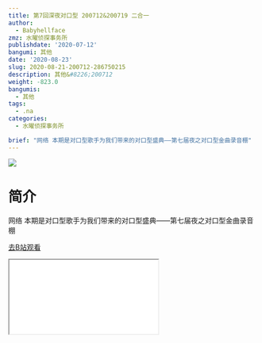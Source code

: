```yaml
---
title: 第7回深夜对口型 200712&200719 二合一
author:
  - Babyhellface
zmz: 水曜侦探事务所
publishdate: '2020-07-12'
bangumi: 其他
date: '2020-08-23'
slug: 2020-08-21-200712-286750215
description: 其他&#8226;200712
weight: -823.0
bangumis:
  - 其他
tags:
  - .na
categories:
  - 水曜侦探事务所

brief: "网络 本期是对口型歌手为我们带来的对口型盛典——第七届夜之对口型金曲录音棚"
---
```

![](https://raw.githubusercontent.com/tcgriffith/owaraisite/master/static/tmpimg/62b8d5b671e5efd116f22ee498a9c88c9e263171.jpg.480.jpg)
# 简介  
网络
本期是对口型歌手为我们带来的对口型盛典——第七届夜之对口型金曲录音棚  

[去B站观看](https://www.bilibili.com/video/av286750215/)
<div class ="resp-container"><iframe class="testiframe" src="//player.bilibili.com/player.html?aid=286750215"", scrolling="no", allowfullscreen="true" > </iframe></div> 
